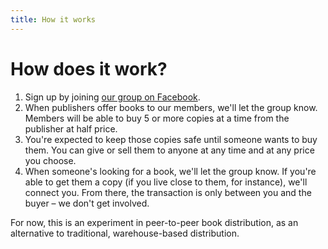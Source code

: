 ```yaml
---
title: How it works
---
```


# How does it work?

1. Sign up by joining [our group on Facebook](https://www.facebook.com/groups/453029221574430/).
2. When publishers offer books to our members, we'll let the group know. Members will be able to buy 5 or more copies at a time from the publisher at half price.
3. You're expected to keep those copies safe until someone wants to buy them. You can give or sell them to anyone at any time and at any price you choose.
4. When someone's looking for a book, we'll let the group know. If you're able to get them a copy (if you live close to them, for instance), we'll connect you. From there, the transaction is only between you and the buyer – we don't get involved.

For now, this is an experiment in peer-to-peer book distribution, as an alternative to traditional, warehouse-based distribution.
